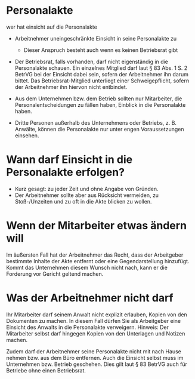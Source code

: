# Personalakte

wer hat einsicht auf die Personalakte

- Arbeitnehmer uneingeschränkte Einsicht in seine Personalakte zu
  - Dieser Anspruch besteht auch wenn es keinen Betriebsrat gibt

- Der Betriebsrat, falls vorhanden, darf nicht eigenständig in die Personalakte schauen. Ein einzelnes Mitglied darf laut § 83 Abs. 1 S. 2 BetrVG bei der Einsicht dabei sein, sofern der Arbeitnehmer ihn darum bittet. Das Betriebsrat-Mitglied unterliegt einer Schweigepflicht, sofern der Arbeitnehmer ihn hiervon nicht entbindet.

- Aus dem Unternehmen bzw. dem Betrieb sollten nur Mitarbeiter, die Personalentscheidungen zu fällen haben, Einblick in die Personalakte haben.

- Dritte Personen außerhalb des Unternehmens oder Betriebs, z. B. Anwälte, können die Personalakte nur unter engen Voraussetzungen einsehen.

# Wann darf Einsicht in die Personalakte erfolgen?

- Kurz gesagt: zu jeder Zeit und ohne Angabe von Gründen. 
- Der Arbeitnehmer sollte aber aus Rücksicht vermeiden, zu Stoß-/Unzeiten und zu oft in die Akte blicken zu wollen.

# Wenn der Mitarbeiter etwas ändern will

Im äußersten Fall hat der Arbeitnehmer das Recht, dass der Arbeitgeber bestimmte Inhalte der Akte entfernt oder eine Gegendarstellung hinzufügt. Kommt das Unternehmen diesem Wunsch nicht nach, kann er die Forderung vor Gericht geltend machen.

# Was der Arbeitnehmer nicht darf

Ihr Mitarbeiter darf seinem Anwalt nicht explizit erlauben, Kopien von den Dokumenten zu machen. In diesem Fall dürfen Sie als Arbeitgeber eine Einsicht des Anwalts in die Personalakte verweigern. Hinweis: Der Mitarbeiter selbst darf hingegen Kopien von den Unterlagen und Notizen machen.

Zudem darf der Arbeitnehmer seine Personalakte nicht mit nach Hause nehmen bzw. aus dem Büro entfernen. Auch die Einsicht selbst muss im Unternehmen bzw. Betrieb geschehen. Dies gilt laut § 83 BetrVG auch für Betriebe ohne einen Betriebsrat.

